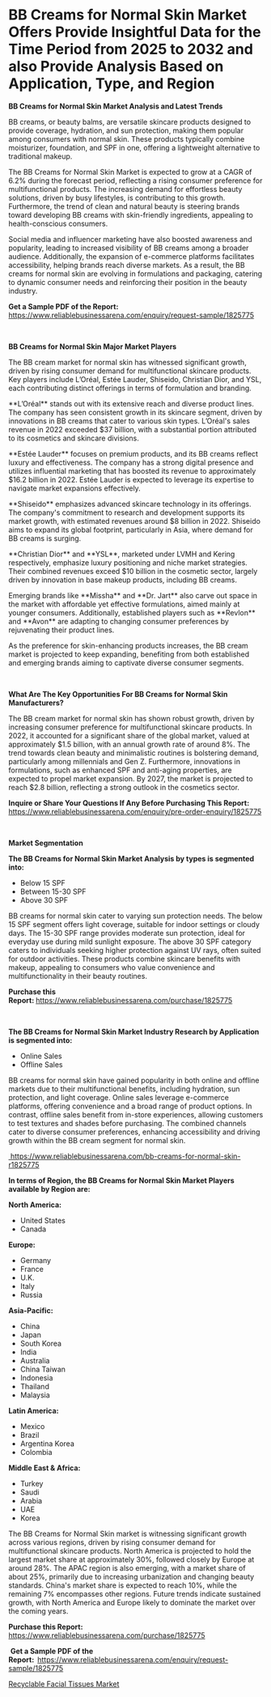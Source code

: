 <p><h1>BB Creams for Normal Skin Market Offers Provide Insightful Data for the Time Period from 2025 to 2032 and also Provide Analysis Based on Application, Type, and Region</h1></p><p><strong>BB Creams for Normal Skin Market Analysis and Latest Trends</strong></p>
<p><p>BB creams, or beauty balms, are versatile skincare products designed to provide coverage, hydration, and sun protection, making them popular among consumers with normal skin. These products typically combine moisturizer, foundation, and SPF in one, offering a lightweight alternative to traditional makeup. </p><p>The BB Creams for Normal Skin Market is expected to grow at a CAGR of 6.2% during the forecast period, reflecting a rising consumer preference for multifunctional products. The increasing demand for effortless beauty solutions, driven by busy lifestyles, is contributing to this growth. Furthermore, the trend of clean and natural beauty is steering brands toward developing BB creams with skin-friendly ingredients, appealing to health-conscious consumers. </p><p>Social media and influencer marketing have also boosted awareness and popularity, leading to increased visibility of BB creams among a broader audience. Additionally, the expansion of e-commerce platforms facilitates accessibility, helping brands reach diverse markets. As a result, the BB creams for normal skin are evolving in formulations and packaging, catering to dynamic consumer needs and reinforcing their position in the beauty industry.</p></p>
<p><strong>Get a Sample PDF of the Report:&nbsp;</strong> <a href="https://www.reliablebusinessarena.com/enquiry/request-sample/1825775?utm_campaign=2136&utm_medium=2&utm_source=Github&utm_content=ia&utm_term=09022025&utm_id=bb-creams-for-normal-skin">https://www.reliablebusinessarena.com/enquiry/request-sample/1825775</a></p>
<p>&nbsp;</p>
<p><strong>BB Creams for Normal Skin Major Market Players</strong></p>
<p><p>The BB cream market for normal skin has witnessed significant growth, driven by rising consumer demand for multifunctional skincare products. Key players include L’Oréal, Estée Lauder, Shiseido, Christian Dior, and YSL, each contributing distinct offerings in terms of formulation and branding.</p><p>**L’Oréal** stands out with its extensive reach and diverse product lines. The company has seen consistent growth in its skincare segment, driven by innovations in BB creams that cater to various skin types. L’Oréal's sales revenue in 2022 exceeded $37 billion, with a substantial portion attributed to its cosmetics and skincare divisions.</p><p>**Estée Lauder** focuses on premium products, and its BB creams reflect luxury and effectiveness. The company has a strong digital presence and utilizes influential marketing that has boosted its revenue to approximately $16.2 billion in 2022. Estée Lauder is expected to leverage its expertise to navigate market expansions effectively.</p><p>**Shiseido** emphasizes advanced skincare technology in its offerings. The company's commitment to research and development supports its market growth, with estimated revenues around $8 billion in 2022. Shiseido aims to expand its global footprint, particularly in Asia, where demand for BB creams is surging.</p><p>**Christian Dior** and **YSL**, marketed under LVMH and Kering respectively, emphasize luxury positioning and niche market strategies. Their combined revenues exceed $10 billion in the cosmetic sector, largely driven by innovation in base makeup products, including BB creams.</p><p>Emerging brands like **Missha** and **Dr. Jart** also carve out space in the market with affordable yet effective formulations, aimed mainly at younger consumers. Additionally, established players such as **Revlon** and **Avon** are adapting to changing consumer preferences by rejuvenating their product lines.</p><p>As the preference for skin-enhancing products increases, the BB cream market is projected to keep expanding, benefiting from both established and emerging brands aiming to captivate diverse consumer segments.</p></p>
<p>&nbsp;</p>
<p><strong>What Are The Key Opportunities For BB Creams for Normal Skin Manufacturers?</strong></p>
<p><p>The BB cream market for normal skin has shown robust growth, driven by increasing consumer preference for multifunctional skincare products. In 2022, it accounted for a significant share of the global market, valued at approximately $1.5 billion, with an annual growth rate of around 8%. The trend towards clean beauty and minimalistic routines is bolstering demand, particularly among millennials and Gen Z. Furthermore, innovations in formulations, such as enhanced SPF and anti-aging properties, are expected to propel market expansion. By 2027, the market is projected to reach $2.8 billion, reflecting a strong outlook in the cosmetics sector.</p></p>
<p><strong>Inquire or Share Your Questions If Any Before Purchasing This Report:</strong> <a href="https://www.reliablebusinessarena.com/enquiry/pre-order-enquiry/1825775?utm_campaign=2136&utm_medium=2&utm_source=Github&utm_content=ia&utm_term=09022025&utm_id=bb-creams-for-normal-skin">https://www.reliablebusinessarena.com/enquiry/pre-order-enquiry/1825775</a></p>
<p>&nbsp;</p>
<p><strong>Market Segmentation</strong></p>
<p><strong>The BB Creams for Normal Skin Market Analysis by types is segmented into:</strong></p>
<p><ul><li>Below 15 SPF</li><li>Between 15-30 SPF</li><li>Above 30 SPF</li></ul></p>
<p><p>BB creams for normal skin cater to varying sun protection needs. The below 15 SPF segment offers light coverage, suitable for indoor settings or cloudy days. The 15-30 SPF range provides moderate sun protection, ideal for everyday use during mild sunlight exposure. The above 30 SPF category caters to individuals seeking higher protection against UV rays, often suited for outdoor activities. These products combine skincare benefits with makeup, appealing to consumers who value convenience and multifunctionality in their beauty routines.</p></p>
<p><strong>Purchase this Report:&nbsp;</strong><a href="https://www.reliablebusinessarena.com/purchase/1825775?utm_campaign=2136&utm_medium=2&utm_source=Github&utm_content=ia&utm_term=09022025&utm_id=bb-creams-for-normal-skin">https://www.reliablebusinessarena.com/purchase/1825775</a></p>
<p>&nbsp;</p>
<p><strong>The BB Creams for Normal Skin Market Industry Research by Application is segmented into:</strong></p>
<p><ul><li>Online Sales</li><li>Offline Sales</li></ul></p>
<p><p>BB creams for normal skin have gained popularity in both online and offline markets due to their multifunctional benefits, including hydration, sun protection, and light coverage. Online sales leverage e-commerce platforms, offering convenience and a broad range of product options. In contrast, offline sales benefit from in-store experiences, allowing customers to test textures and shades before purchasing. The combined channels cater to diverse consumer preferences, enhancing accessibility and driving growth within the BB cream segment for normal skin.</p></p>
<p><a href="https://www.reliablebusinessarena.com/bb-creams-for-normal-skin-r1825775?utm_campaign=2136&utm_medium=2&utm_source=Github&utm_content=ia&utm_term=09022025&utm_id=bb-creams-for-normal-skin">&nbsp;https://www.reliablebusinessarena.com/bb-creams-for-normal-skin-r1825775</a></p>
<p><strong>In terms of Region, the BB Creams for Normal Skin Market Players available by Region are:</strong></p>
<p>
    <p> <strong> North America: </strong>
        <ul>
            <li>United States</li>
            <li>Canada</li>
        </ul>
        </p> 
    <p> <strong> Europe: </strong>
        <ul>
            <li>Germany</li>
            <li>France</li>
            <li>U.K.</li>
            <li>Italy</li>
            <li>Russia</li>
        </ul>
        </p> 
    <p> <strong> Asia-Pacific: </strong>
        <ul>
            <li>China</li>
            <li>Japan</li>
            <li>South Korea</li>
            <li>India</li>
            <li>Australia</li>
            <li>China Taiwan</li>
            <li>Indonesia</li>
            <li>Thailand</li>
            <li>Malaysia</li>
        </ul>
        </p> 
    <p> <strong> Latin America: </strong>
        <ul>
            <li>Mexico</li>
            <li>Brazil</li>
            <li>Argentina Korea</li>
            <li>Colombia</li>
        </ul>
        </p> 
    <p> <strong> Middle East & Africa: </strong>
        <ul>
            <li>Turkey</li>
            <li>Saudi</li>
            <li>Arabia</li>
            <li>UAE</li>
            <li>Korea</li>
        </ul>
    </p>
    </p>
<p><p>The BB Creams for Normal Skin market is witnessing significant growth across various regions, driven by rising consumer demand for multifunctional skincare products. North America is projected to hold the largest market share at approximately 30%, followed closely by Europe at around 28%. The APAC region is also emerging, with a market share of about 25%, primarily due to increasing urbanization and changing beauty standards. China's market share is expected to reach 10%, while the remaining 7% encompasses other regions. Future trends indicate sustained growth, with North America and Europe likely to dominate the market over the coming years.</p></p>
<p><strong>Purchase this Report: </strong><a href="https://www.reliablebusinessarena.com/purchase/1825775?utm_campaign=2136&utm_medium=2&utm_source=Github&utm_content=ia&utm_term=09022025&utm_id=bb-creams-for-normal-skin">https://www.reliablebusinessarena.com/purchase/1825775</a></p>
<p>&nbsp;<strong>Get a Sample PDF of the Report:&nbsp;&nbsp;</strong><a href="https://www.reliablebusinessarena.com/enquiry/request-sample/1825775?utm_campaign=2136&utm_medium=2&utm_source=Github&utm_content=ia&utm_term=09022025&utm_id=bb-creams-for-normal-skin">https://www.reliablebusinessarena.com/enquiry/request-sample/1825775</a></p>
<p><strong></strong></p>
<p><p><a href="https://github.com/tona7vba/Market-Research-Report-List-1/blob/main/recyclable-facial-tissues-market.md?utm_campaign=2136&utm_medium=2&utm_source=Github&utm_content=ia&utm_term=09022025&utm_id=bb-creams-for-normal-skin">Recyclable Facial Tissues Market</a></p></p>